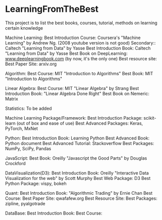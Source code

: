 # LearningFromTheBest
This project is to list the best books, courses, tutorial, methods on learning certain knowledge

Machine Learning:
Best Introduction Course: Coursera's "Machine Learning" by Andrew Ng. (2008 youtube version is not good)
Secondary:: Caltech "Learning from Data" by Yasse
Best Introduction Book: Caltech "Learning from Data" by Yasse
Best Book on DeepLearning: www.deeplearningbook.com (by now, it's the only one)
Best resource site: 
Best Paper Site: arxiv.org

Algorithm:
Best Course: MIT "Introduction to Algorithms"
Best Book: MIT "Introduction to Algorithms"

Linear Algebra:
Best Course: MIT "Linear Algebra" by Strang
Best Introduction Book: "Linear Algebra Done Right"
Best Book on Nemeric: Matrix

Statistics:
To be added

Machine Learning Package/Framework:
Best Introduction Package: scikit-learn (out of box and ease of use)
Best Advanced Packages: Keras, PyTorch, MxNet

Python:
Best Introduction Book: Learning Python
Best Advanced Book: Python document
Best Advanced Tutorial: Stackoverflow
Best Packages: NumPy, SciPy, Pandas

JavaScript:
Best Book: Oreilly "Javascript the Good Parts" by Douglas Crockford

DataVisualization(D3):
Best Introduction Book: Oreilly "Interactive Data Visualization for the web" by Scott Murphy
Best Web Package: D3
Best Python Package: vispy, bokeh

Quant:
Best Introduction Book: "Algorithmic Trading" by Ernie Chan
Best Course: 
Best Paper Site: qwafafew.org
Best Resource Site: 
Best Packages: zipline, pyalgotrade

DataBase:
Best Introduction Book:
Best Course:
